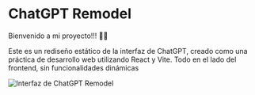 # ChatGPT Remodel

Bienvenido a mi proyecto!!! 🎨✨

Este es un rediseño estático de la interfaz de ChatGPT, creado como una práctica de desarrollo web utilizando React y Vite. Todo en el lado del frontend, sin funcionalidades dinámicas

![Interfaz de ChatGPT Remodel](https://i.postimg.cc/sgs7MNP1/gpt-redesign.png)
